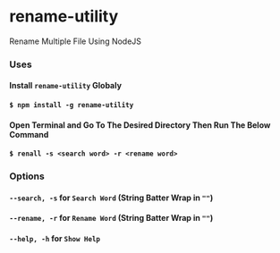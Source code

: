 # rename-utility
Rename Multiple File Using NodeJS

### Uses
#### Install `rename-utility` Globaly
#### `$ npm install -g rename-utility`
#### Open Terminal and Go To The Desired Directory Then Run The Below Command
#### `$ renall -s <search word> -r <rename word>`

### Options
#### `--search, -s` for `Search Word` (String Batter Wrap in `""`)
#### `--rename, -r` for `Rename Word` (String Batter Wrap in `""`)
#### `--help, -h` for `Show Help`
